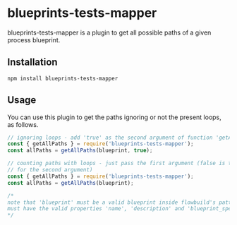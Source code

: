 # blueprints-tests-mapper
blueprints-tests-mapper is a plugin to get all possible paths of a given process 
blueprint.

## Installation
```
npm install blueprints-tests-mapper
```

## Usage
You can use this plugin to get the paths ignoring or not the present loops, as 
follows. 

```js
// ignoring loops - add 'true' as the second argument of function 'getAllPaths'
const { getAllPaths } = require('blueprints-tests-mapper');
const allPaths = getAllPaths(blueprint, true);

// counting paths with loops - just pass the first argument (false is the default 
// for the second argument)
const { getAllPaths } = require('blueprints-tests-mapper');
const allPaths = getAllPaths(blueprint);

/*
note that 'blueprint' must be a valid blueprint inside flowbuild's pattern, i.e, 
must have the valid properties 'name', 'description' and 'blueprint_spec' in it.
*/
```